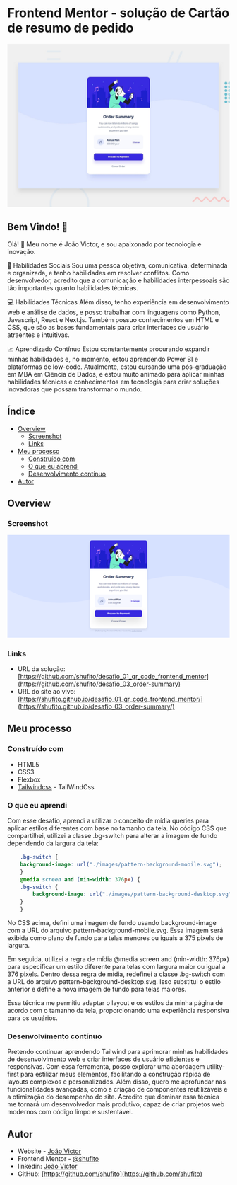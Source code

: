 # Frontend Mentor - solução de Cartão de resumo de pedido

![Order summary card challenge on Frontend Mentor](./design/desktop-preview.jpg)

## Bem Vindo! 👋

Olá! 👋 Meu nome é João Victor, e sou apaixonado por tecnologia e inovação.

🤝 Habilidades Sociais
Sou uma pessoa objetiva, comunicativa, determinada e organizada, e tenho habilidades em resolver conflitos. Como desenvolvedor, acredito que a comunicação e habilidades interpessoais são tão importantes quanto habilidades técnicas.

💻 Habilidades Técnicas
Além disso, tenho experiência em desenvolvimento web e análise de dados, e posso trabalhar com linguagens como Python, Javascript, React e Next.js. Também possuo conhecimentos em HTML e CSS, que são as bases fundamentais para criar interfaces de usuário atraentes e intuitivas.

📈 Aprendizado Contínuo
Estou constantemente procurando expandir minhas habilidades e, no momento, estou aprendendo Power BI e plataformas de low-code. Atualmente, estou cursando uma pós-graduação em MBA em Ciência de Dados, e estou muito animado para aplicar minhas habilidades técnicas e conhecimentos em tecnologia para criar soluções inovadoras que possam transformar o mundo.

## Índice

- [Overview](#overview)
  - [Screenshot](#screenshot)
  - [Links](#links)
- [Meu processo](#meu-processo)
  - [Construído com](#construído-com)
  - [O que eu aprendi](#o-que-eu-aprendi)
  - [Desenvolvimento contínuo](#desenvolvimento-contínuo)
- [Autor](#autor)

## Overview

### Screenshot

![Order summary card challenge on Frontend Mentor](./design/screenshot.png)

### Links

- URL da solução: [https://github.com/shufito/desafio_01_qr_code_frontend_mentor](https://github.com/shufito/desafio_03_order-summary)
- URL do site ao vivo: [https://shufito.github.io/desafio_01_qr_code_frontend_mentor/](https://shufito.github.io/desafio_03_order-summary/)

## Meu processo

### Construído com

- HTML5
- CSS3
- Flexbox
- [Tailwindcss](https://tailwindcss.com/) - TailWindCss

### O que eu aprendi

Com esse desafio, aprendi a utilizar o conceito de mídia queries para aplicar estilos diferentes com base no tamanho da tela. No código CSS que compartilhei, utilizei a classe .bg-switch para alterar a imagem de fundo dependendo da largura da tela:

```css
    .bg-switch {
    background-image: url("./images/pattern-background-mobile.svg");
    }
    @media screen and (min-width: 376px) {
    .bg-switch {
        background-image: url("./images/pattern-background-desktop.svg");
    }
    }
```

No CSS acima, defini uma imagem de fundo usando background-image com a URL do arquivo pattern-background-mobile.svg. Essa imagem será exibida como plano de fundo para telas menores ou iguais a 375 pixels de largura.

Em seguida, utilizei a regra de mídia @media screen and (min-width: 376px) para especificar um estilo diferente para telas com largura maior ou igual a 376 pixels. Dentro dessa regra de mídia, redefinei a classe .bg-switch com a URL do arquivo pattern-background-desktop.svg. Isso substitui o estilo anterior e define a nova imagem de fundo para telas maiores.

Essa técnica me permitiu adaptar o layout e os estilos da minha página de acordo com o tamanho da tela, proporcionando uma experiência responsiva para os usuários.

### Desenvolvimento contínuo

Pretendo continuar aprendendo Tailwind para aprimorar minhas habilidades de desenvolvimento web e criar interfaces de usuário eficientes e responsivas. Com essa ferramenta, posso explorar uma abordagem utility-first para estilizar meus elementos, facilitando a construção rápida de layouts complexos e personalizados. Além disso, quero me aprofundar nas funcionalidades avançadas, como a criação de componentes reutilizáveis e a otimização do desempenho do site. Acredito que dominar essa técnica me tornará um desenvolvedor mais produtivo, capaz de criar projetos web modernos com código limpo e sustentável.

## Autor

- Website - [João Victor](https://shufito.github.io/)
- Frontend Mentor - [@shufito](https://www.frontendmentor.io/profile/shufito)
- linkedin: [João Victor](https://www.linkedin.com/in/jo%C3%A3o-victor-silva-profissional/)
- GitHub: [https://github.com/shufito](https://github.com/shufito)
